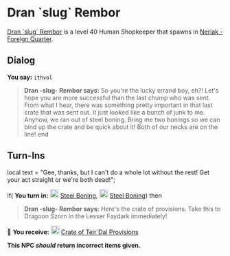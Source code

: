 # Dran \`slug\` Rembor



[Dran \`slug\` Rembor](/npc/40061) is a level 40 Human Shopkeeper that spawns in [Neriak - Foreign Quarter](/zone/40).






## Dialog

**You say:** `ithvol`



>**Dran -slug- Rembor says:** So you're the lucky errand boy, eh?! Let's hope you are more successful than the last chump who was sent. From what I hear, there was something pretty important in that last crate that was sent out. It just looked like a bunch of junk to me. Anyhow, we ran out of steel boning. Bring me two bonings so we can bind up the crate and be quick about it! Both of our necks are on the line!
end



## Turn-Ins



local text = "Gee, thanks, but I can't do a whole lot without the rest! Get your act straight or we're both dead!";



if( **You turn in:** <img style="background:url(/static/icons/blank_slot.gif);width:20px;height:20px;" src="/static/icons/item_1034.png" alt="" /> <a
                                href="/item/12073" data-url="12073" class="tooltip-link link">Steel Boning</a>, <img style="background:url(/static/icons/blank_slot.gif);width:20px;height:20px;" src="/static/icons/item_1034.png" alt="" /> <a
                                href="/item/12073" data-url="12073" class="tooltip-link link">Steel Boning</a>) then


>**Dran -slug- Rembor says:** Here's the crate of provisions. Take this to Dragoon Szorn in the Lesser Faydark immediately!


 &#127873; **You receive:**  <img style="background:url(/static/icons/blank_slot.gif);width:20px;height:20px;" src="/static/icons/item_608.png" alt="" /> <a
                                href="/item/19030" data-url="19030" class="tooltip-link link">Crate of Teir\`Dal Provisions</a> 

 

**This NPC *should* return incorrect items given.**





